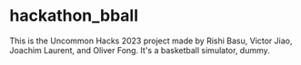 # hackathon_bball

This is the Uncommon Hacks 2023 project made by Rishi Basu, Victor Jiao, Joachim Laurent, and Oliver Fong.
It's a basketball simulator, dummy. 

